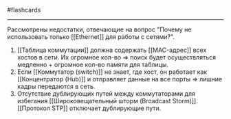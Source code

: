 #flashcards
***
Рассмотрены недостатки, отвечающие на вопрос "Почему не использовать только [[Ethernet]] для работы с сетями?".
1. [[Таблица коммутации]] должна содержать [[MAC-адрес]] всех хостов в сети. Их огромное кол-во => поиск будет осуществляться медленно + огромное кол-во памяти для таблицы.
2. Если [[Коммутатор (switch)]] не знает, где хост, он работает как [[Концентратор (Hub)]] и отправляет данные на все порты => лишние кадры передаются в сеть.
3. Отсутствие дублирующих путей между коммутаторами для избегания [[Широковещательный шторм (Broadcast Storm)]]. [[Протокол STP]] отключает дублирующие пути.
<!--SR:!2025-10-09,3,250-->